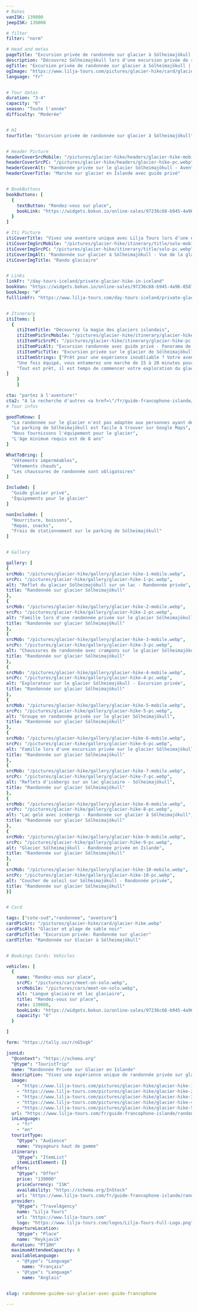 ```yaml
---
# Rates
vanISK: 139000
jeepISK: 139000

# filter
filter: "norm"

# Head and metas
pageTitle: "Excursion privée de randonnée sur glacier à Sólheimajökull | Aventure en Islande"
description: "Découvrez Sólheimajökull lors d'une excursion privée de randonnée sur glacier. Explorez crevasses et formations glacées en toute sécurité avec un guide expert. Réservez votre aventure en Islande !"
ogTitle: "Excursion privée de randonnée sur glacier à Sólheimajökull | Aventure en Islande"
ogImage: "https://www.lilja-tours.com/pictures/glacier-hike/card/glacier-hike.webp"
language: "fr"


# Tour datas
duration: "3-4"
capacity: "6"
season: "Toute l'année"
difficulty: "Moderée"


# H1
tourTitle: "Excursion privée de randonnée sur glacier à Sólheimajökull"


# Header Picture
headerCoverSrcMobile: "/pictures/glacier-hike/headers/glacier-hike-mobile.webp"
headerCoverSrcPC: "/pictures/glacier-hike/headers/glacier-hike-pc.webp"
headerCoverAlt: "Randonnée privée sur le glacier Sólheimajökull - Aventure en Islande"
headerCoverTitle: "Marche sur glacier en Islande avec guide privé"


# BookButtons
bookButtons: [
  {
    textButton: "Rendez-vous sur place",
    bookLink: "https://widgets.bokun.io/online-sales/97236c68-b945-4a96-8587-660bdc4c45fd/experience-calendar/740991"
  }
]

# Iti Picture
itiCoverTitle: "Vivez une aventure unique avec Lilja Tours lors d'une excursion privée de randonnée sur glacier à Sólheimajökull. Dès votre arrivée au parking du glacier, retrouvez votre guide expert qui vous équipera de tout le matériel nécessaire : harnais, casque, crampons et piolet. Explorez en toute sécurité les spectaculaires formations de glace et les crevasses glacées, loin des foules, pour une immersion complète dans la nature islandaise."
itiCoverImgSrcMobile: "/pictures/glacier-hike/itinerary/title/solo-mobile.webp"
itiCoverImgSrcPC: "/pictures/glacier-hike/itinerary/title/solo-pc.webp"
itiCoverImgAlt: "Randonnée sur glacier à Sólheimajökull - Vue de la glace et des crevasses"
itiCoverImgTitle: "Rando glaciaire"


# Links
linkFr: "/day-tours-iceland/private-glacier-hike-in-iceland"
bookVan: "https://widgets.bokun.io/online-sales/97236c68-b945-4a96-8587-660bdc4c45fd/experience-calendar/740991"
bookJeep: "#"
fulllinkFr: "https://www.lilja-tours.com/day-tours-iceland/private-glacier-hike-in-iceland"


# Itinerary
itiItems: [
  { 
    itiItemTitle: "Découvrez la magie des glaciers islandais",
    itiItemPicSrcMobile: "/pictures/glacier-hike/itinerary/glacier-hike-mobile.webp",
    itiItemPicSrcPC: "/pictures/glacier-hike/itinerary/glacier-hike-pc.webp",
    itiItemPicAlt: "Excursion randonnée avec guide privé - Panorama de Sólheimajökull",
    itiItemPicTitle: "Excursion privée sur le glacier de Sólheimajökull",
    itiItemStrings: ["Prêt pour une expérience inoubliable ? Votre aventure commence dès votre arrivée au parking du glacier Sólheimajökull, où vous retrouverez votre guide. Il vous équipera avec tout le matériel nécessaire, comprenant un harnais, un casque, des crampons et un piolet, afin que vous soyez parfaitement préparé pour cette randonnée sur glacier.",
    "Une fois équipé, vous entamerez une marche de 15 à 20 minutes pour rejoindre le majestueux glacier Sólheimajökull. Avant de vous aventurer sur la glace, votre guide vous donnera des instructions de sécurité essentielles et vous expliquera comment utiliser correctement les crampons pour évoluer en toute sécurité.",
    "Tout est prêt, il est temps de commencer votre exploration du glacier ! Vous passerez environ une heure sur la glace, découvrant des formations spectaculaires et des crevasses fascinantes. Comme il s’agit d’une excursion privée, votre guide vous éloignera des zones les plus fréquentées pour que vous puissiez profiter pleinement du glacier, comme si vous l’aviez rien que pour vous."
]
    }
    ]

cta: "partez à l'aventure!"
cta2: "A la recherche d'autres <a href=\"/fr/guide-francophone-islande/randonnee/\" title= \"Voir nos excursions de randonnée\">randonnées avec guide francophone</a>? Jetez un oeil à notre <a href=\"/fr/guide-francophone-islande/randonnee-guidee-glymur-islande/\" title= \"Voir l'excursion vers Glymur\">Excursion privée de randonnée à Glymur</a> ou notre <a href=\"/fr/guide-francophone-islande/excursion-avec-guide-francophone-a-kerlingarfjoll/\" title= \"Voir notre excursion à Kerlingarfjöll\">Excursion Privée de Randonnée à Kerlingarfjöll</a>"
# Tour infos

goodToKnow: [
  "La randonnée sur le glacier n'est pas adaptée aux personnes ayant des problèmes de mobilité",
  "Le parking de Sólheimajökull est facile à trouver sur Google Maps",
  "Nous fournissons l'équipement pour le glacier",
  "L'âge minimum requis est de 8 ans"
]

WhatToBring: [
  "Vêtements imperméables",
  "Vêtements chauds",
  "Les chaussures de randonnée sont obligatoires"
]

Included: [
  "Guide glacier privé",
  "Équipements pour le glacier"
]

nonIncluded: [
  "Nourriture, boissons",
  "Repas, snacks",
  "Frais de stationnement sur le parking de Sólheimajökull"
]


# Gallery

gallery: [
{
srcMob: "/pictures/glacier-hike/gallery/glacier-hike-1-mobile.webp",
srcPc: "/pictures/glacier-hike/gallery/glacier-hike-1-pc.webp",
alt: "Reflet du glacier Sólheimajökull sur un lac - Randonnée privée",
title: "Randonnée sur glacier Sólheimajökull"
},    
{
srcMob: "/pictures/glacier-hike/gallery/glacier-hike-2-mobile.webp",
srcPc: "/pictures/glacier-hike/gallery/glacier-hike-2-pc.webp",
alt: "Famille lors d'une randonnée privée sur le glacier Sólheimajökull",
title: "Randonnée sur glacier Sólheimajökull"
},    
{
srcMob: "/pictures/glacier-hike/gallery/glacier-hike-3-mobile.webp",
srcPc: "/pictures/glacier-hike/gallery/glacier-hike-3-pc.webp",
alt: "Chaussures de randonnée avec crampons sur le glacier Sólheimajökull",
title: "Randonnée sur glacier Sólheimajökull"
},  
{
srcMob: "/pictures/glacier-hike/gallery/glacier-hike-4-mobile.webp",
srcPc: "/pictures/glacier-hike/gallery/glacier-hike-4-pc.webp",
alt: "Explorateur sur le glacier Sólheimajökull - Excursion privée",
title: "Randonnée sur glacier Sólheimajökull"
},  
{
srcMob: "/pictures/glacier-hike/gallery/glacier-hike-5-mobile.webp",
srcPc: "/pictures/glacier-hike/gallery/glacier-hike-5-pc.webp",
alt: "Groupe en randonnée privée sur le glacier Sólheimajökull",
title: "Randonnée sur glacier Sólheimajökull"
},   
{
srcMob: "/pictures/glacier-hike/gallery/glacier-hike-6-mobile.webp",
srcPc: "/pictures/glacier-hike/gallery/glacier-hike-6-pc.webp",
alt: "Famille lors d'une excursion privée sur le glacier Sólheimajökull",
title: "Randonnée sur glacier Sólheimajökull"
},    
{
srcMob: "/pictures/glacier-hike/gallery/glacier-hike-7-mobile.webp",
srcPc: "/pictures/glacier-hike/gallery/glacier-hike-7-pc.webp",
alt: "Reflets d'icebergs sur un lac glaciaire - Sólheimajökull",
title: "Randonnée sur glacier Sólheimajökull"
},  
{
srcMob: "/pictures/glacier-hike/gallery/glacier-hike-8-mobile.webp",
srcPc: "/pictures/glacier-hike/gallery/glacier-hike-8-pc.webp",
alt: "Lac gelé avec icebergs - Randonnée sur glacier à Sólheimajökull",
title: "Randonnée sur glacier Sólheimajökull"
},  
{
srcMob: "/pictures/glacier-hike/gallery/glacier-hike-9-mobile.webp",
srcPc: "/pictures/glacier-hike/gallery/glacier-hike-9-pc.webp",
alt: "Glacier Sólheimajökull - Randonnée privée en Islande",
title: "Randonnée sur glacier Sólheimajökull"
},  
{
srcMob: "/pictures/glacier-hike/gallery/glacier-hike-10-mobile.webp",
srcPc: "/pictures/glacier-hike/gallery/glacier-hike-10-pc.webp",
alt: "Coucher de soleil sur Sólheimajökull - Randonnée privée",
title: "Randonnée sur glacier Sólheimajökull"
}]


# Card

tags: ["cote-sud","randonnee", "aventure"]
cardPicSrc: "/pictures/glacier-hike/card/glacier-hike.webp"
cardPicAlt: "Glacier et plage de sable noir"
cardPicTitle: "Excursion privée: Randonnée sur glacier"
cardTitle: "Randonnée sur Glacier à Sólheimajökull"


# Bookings Cards: Vehicles

vehicles: [
  {
    name: "Rendez-vous sur place",
    srcPC: "/pictures/cars/meet-on-solo.webp",
    srcMobile: "/pictures/cars/meet-on-solo.webp",
    alt: "Langue glaciaire et lac glaciaire",
    title: "Rendez-vous sur place",
    rate: 139000,
    bookLink: "https://widgets.bokun.io/online-sales/97236c68-b945-4a96-8587-660bdc4c45fd/experience-calendar/740991",
    capacity: "6"
  }

]

form: "https://tally.so/r/nG5vgk"

jsonLd:
  "@context": "https://schema.org"
  "@type": "TouristTrip"
  name: "Randonnée Privée sur Glacier en Islande"
  description: "Vivez une expérience unique de randonnée privée sur glacier à Sólheimajökull avec Lilja Tours. Explorez des formations de glace spectaculaires et des crevasses en toute sécurité avec un guide expert."
  image:
    - "https://www.lilja-tours.com/pictures/glacier-hike/glacier-hike-1-pc.webp"
    - "https://www.lilja-tours.com/pictures/glacier-hike/glacier-hike-2-pc.webp"
    - "https://www.lilja-tours.com/pictures/glacier-hike/glacier-hike-3-pc.webp"
    - "https://www.lilja-tours.com/pictures/glacier-hike/glacier-hike-4-pc.webp"
    - "https://www.lilja-tours.com/pictures/glacier-hike/glacier-hike-5-pc.webp"
  url: "https://www.lilja-tours.com/fr/guide-francophone-islande/randonnee-guidee-sur-glacier-avec-guide-francophone/"
  inLanguage:
    - "fr"
    - "en"
  touristType:
    "@type": "Audience"
    name: "Voyageurs haut de gamme"
  itinerary:
    "@type": "ItemList"
    itemListElement: []
  offers:
    "@type": "Offer"
    price: "139000"
    priceCurrency: "ISK"
    availability: "https://schema.org/InStock"
    url: "https://www.lilja-tours.com/fr/guide-francophone-islande/randonnee-guidee-sur-glacier-avec-guide-francophone/"
  provider:
    "@type": "TravelAgency"
    name: "Lilja Tours"
    url: "https://www.lilja-tours.com"
    logo: "https://www.lilja-tours.com/logos/Lilja-Tours-Full-Logo.png"
  departureLocation:
    "@type": "Place"
    name: "Reykjavík"
  duration: "PT10H"
  maximumAttendeeCapacity: 6
  availableLanguage:
    - "@type": "Language"
      name: "Français"
    - "@type": "Language"
      name: "Anglais"


slug: randonnee-guidee-sur-glacier-avec-guide-francophone

---
```

